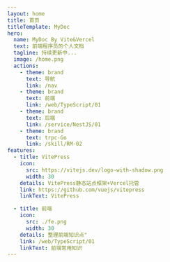 ```yaml
---
layout: home
title: 首页
titleTemplate: MyDoc
hero:
  name: MyDoc By Vite&Vercel
  text: 前端程序员的个人文档
  tagline: 持续更新中...
  image: /home.png
  actions:
    - theme: brand
      text: 导航
      link: /nav
    - theme: brand
      text: 前端
      link: /web/TypeScript/01
    - theme: brand
      text: 后端
      link: /service/NestJS/01
    - theme: brand
      text: trpc-Go
      link: /skill/RM-02
features:
  - title: VitePress
    icon:
      src: https://vitejs.dev/logo-with-shadow.png
      width: 30
    details: VitePress静态站点框架+Vercel托管
    link: https://github.com/vuejs/vitepress
    linkText: VitePress

  - title: 前端
    icon:
      src: ./fe.png
      width: 30
    details: 整理前端知识点"
    link: /web/TypeScript/01
    linkText: 前端常用知识
---
```

